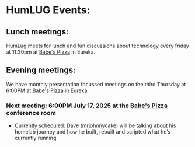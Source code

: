 # HumLUG Events:

## Lunch meetings:
HumLug meets for lunch and fun discussions about technology every friday at 11:30pm at [Babe's Pizza](https://goo.gl/maps/bChPaDrPDU42) in Eureka. 

## Evening meetings:
We have monthly presentation focussed meetings on the third Thursday at 6:00PM at [Babe's Pizza](https://goo.gl/maps/bChPaDrPDU42) in Eureka. 
### Next meeting: 6:00PM July 17, 2025 at the [Babe's Pizza](https://goo.gl/maps/bChPaDrPDU42) conference room


- Currently scheduled: Dave (mrjohnnycake) will be talking about his homelab journey and how he built, rebuilt and scripted what he’s currently running.

